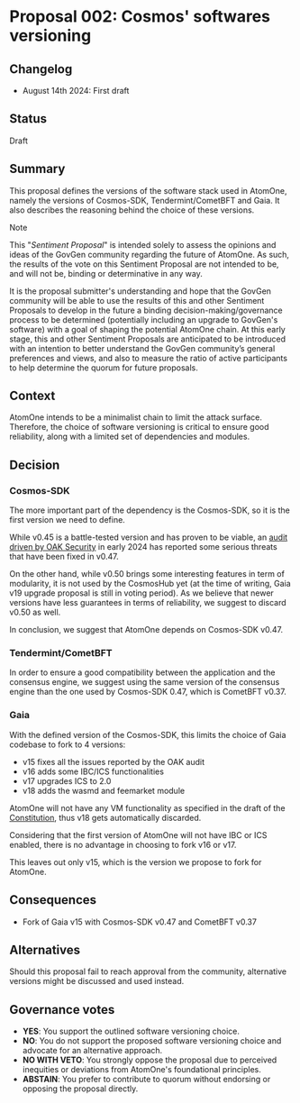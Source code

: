 # Proposal 002: Cosmos' softwares versioning

## Changelog

* August 14th 2024: First draft

## Status

Draft

## Summary

This proposal defines the versions of the software stack used in AtomOne,
namely the versions of Cosmos-SDK, Tendermint/CometBFT and Gaia. It also
describes the reasoning behind the choice of these versions.

> [!NOTE]
> This "*Sentiment Proposal*" is intended solely to assess the opinions and
> ideas of the GovGen community regarding the future of AtomOne.
> As such, the results of the vote on this Sentiment Proposal are not intended 
> to be, and will not be, binding or determinative in any way.
> 
> It is the proposal submitter's understanding and hope that the GovGen
> community will be able to use the results of this and other Sentiment
> Proposals to develop in the future a binding decision-making/governance
> process to be determined (potentially including an upgrade to GovGen's
> software) with a goal of shaping the potential AtomOne chain. At this early
> stage, this and other Sentiment Proposals are anticipated to be introduced
> with an intention to better understand the GovGen community’s general
> preferences and views, and also to measure the ratio of active participants
> to help determine the quorum for future proposals.

## Context

AtomOne intends to be a minimalist chain to limit the attack surface.
Therefore, the choice of software versioning is critical to ensure good
reliability, along with a limited set of dependencies and modules.

## Decision

### Cosmos-SDK

The more important part of the dependency is the Cosmos-SDK, so it is the first
version we need to define.

While v0.45 is a battle-tested version and has proven to be viable, an [audit
driven by OAK Security][audit] in early 2024 has reported some serious threats
that have been fixed in v0.47. 

On the other hand, while v0.50 brings some interesting features in term of
modularity, it is not used by the CosmosHub yet (at the time of writing,
Gaia v19 upgrade proposal is still in voting period). As we believe that newer
versions have less guarantees in terms of reliability, we suggest to discard
v0.50 as well.

In conclusion, we suggest that AtomOne depends on Cosmos-SDK v0.47.

### Tendermint/CometBFT

In order to ensure a good compatibility between the application and the
consensus engine, we suggest using the same version of the consensus engine
than the one used by Cosmos-SDK 0.47, which is CometBFT v0.37.

### Gaia

With the defined version of the Cosmos-SDK, this limits the choice of Gaia
codebase to fork to 4 versions:

- v15 fixes all the issues reported by the OAK audit
- v16 adds some IBC/ICS functionalities
- v17 upgrades ICS to 2.0
- v18 adds the wasmd and feemarket module

AtomOne will not have any VM functionality as
specified in the draft of the [Constitution], thus v18 gets automatically discarded.

Considering that the first version of AtomOne will not have IBC or ICS
enabled, there is no advantage in choosing to fork v16 or v17.

This leaves out only v15, which is the version we propose to fork for AtomOne.

## Consequences

* Fork of Gaia v15 with Cosmos-SDK v0.47 and CometBFT v0.37

## Alternatives

Should this proposal fail to reach approval from the community, alternative
versions might be discussed and used instead. 

## Governance votes

* **YES**: You support the outlined software versioning choice.
* **NO**: You do not support the proposed software versioning choice and
  advocate for an alternative approach.
* **NO WITH VETO**: You strongly oppose the proposal due to perceived
  inequities or deviations from AtomOne's foundational principles.
* **ABSTAIN**: You prefer to contribute to quorum without endorsing or opposing
  the proposal directly.

[audit]: https://github.com/oak-security/audit-reports/blob/main/Cosmos%20SDK/2024-01-23%20Audit%20Report%20-%20Cosmos%20SDK%20v1.0.pdf
[Constitution]: https://github.com/atomone-hub/genesis/blob/main/CONSTITUTION.md#article-4b-the-implementation
